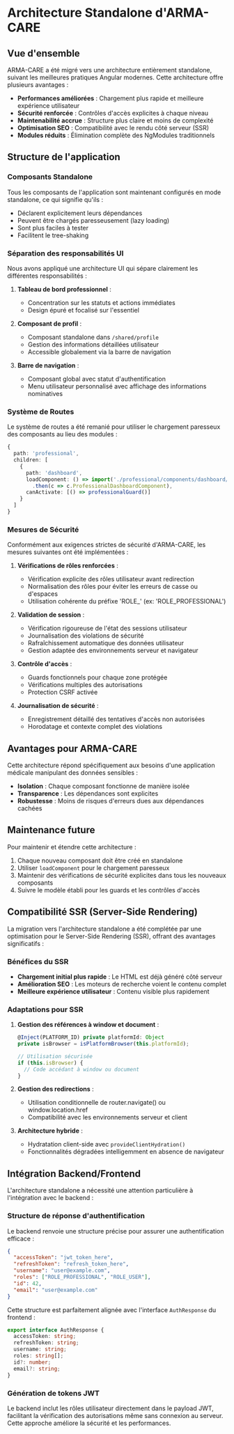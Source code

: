 # Architecture Standalone d'ARMA-CARE

## Vue d'ensemble

ARMA-CARE a été migré vers une architecture entièrement standalone, suivant les meilleures pratiques Angular modernes. Cette architecture offre plusieurs avantages :

- **Performances améliorées** : Chargement plus rapide et meilleure expérience utilisateur
- **Sécurité renforcée** : Contrôles d'accès explicites à chaque niveau
- **Maintenabilité accrue** : Structure plus claire et moins de complexité
- **Optimisation SEO** : Compatibilité avec le rendu côté serveur (SSR)
- **Modules réduits** : Élimination complète des NgModules traditionnels

## Structure de l'application

### Composants Standalone

Tous les composants de l'application sont maintenant configurés en mode standalone, ce qui signifie qu'ils :
- Déclarent explicitement leurs dépendances
- Peuvent être chargés paresseusement (lazy loading)
- Sont plus faciles à tester
- Facilitent le tree-shaking

### Séparation des responsabilités UI

Nous avons appliqué une architecture UI qui sépare clairement les différentes responsabilités :

1. **Tableau de bord professionnel** :
   - Concentration sur les statuts et actions immédiates
   - Design épuré et focalisé sur l'essentiel

2. **Composant de profil** :
   - Composant standalone dans `/shared/profile`
   - Gestion des informations détaillées utilisateur
   - Accessible globalement via la barre de navigation

3. **Barre de navigation** :
   - Composant global avec statut d'authentification
   - Menu utilisateur personnalisé avec affichage des informations nominatives

### Système de Routes

Le système de routes a été remanié pour utiliser le chargement paresseux des composants au lieu des modules :

```typescript
{
  path: 'professional',
  children: [
    {
      path: 'dashboard',
      loadComponent: () => import('./professional/components/dashboard/dashboard.component')
        .then(c => c.ProfessionalDashboardComponent),
      canActivate: [() => professionalGuard()]
    }
  ]
}
```

### Mesures de Sécurité

Conformément aux exigences strictes de sécurité d'ARMA-CARE, les mesures suivantes ont été implémentées :

1. **Vérifications de rôles renforcées** :
   - Vérification explicite des rôles utilisateur avant redirection
   - Normalisation des rôles pour éviter les erreurs de casse ou d'espaces
   - Utilisation cohérente du préfixe 'ROLE_' (ex: 'ROLE_PROFESSIONAL')

2. **Validation de session** :
   - Vérification rigoureuse de l'état des sessions utilisateur
   - Journalisation des violations de sécurité
   - Rafraîchissement automatique des données utilisateur
   - Gestion adaptée des environnements serveur et navigateur

3. **Contrôle d'accès** :
   - Guards fonctionnels pour chaque zone protégée
   - Vérifications multiples des autorisations
   - Protection CSRF activée

4. **Journalisation de sécurité** :
   - Enregistrement détaillé des tentatives d'accès non autorisées
   - Horodatage et contexte complet des violations

## Avantages pour ARMA-CARE

Cette architecture répond spécifiquement aux besoins d'une application médicale manipulant des données sensibles :

- **Isolation** : Chaque composant fonctionne de manière isolée
- **Transparence** : Les dépendances sont explicites
- **Robustesse** : Moins de risques d'erreurs dues aux dépendances cachées

## Maintenance future

Pour maintenir et étendre cette architecture :

1. Chaque nouveau composant doit être créé en standalone
2. Utiliser `loadComponent` pour le chargement paresseux
3. Maintenir des vérifications de sécurité explicites dans tous les nouveaux composants
4. Suivre le modèle établi pour les guards et les contrôles d'accès

## Compatibilité SSR (Server-Side Rendering)

La migration vers l'architecture standalone a été complétée par une optimisation pour le Server-Side Rendering (SSR), offrant des avantages significatifs :

### Bénéfices du SSR

- **Chargement initial plus rapide** : Le HTML est déjà généré côté serveur
- **Amélioration SEO** : Les moteurs de recherche voient le contenu complet
- **Meilleure expérience utilisateur** : Contenu visible plus rapidement

### Adaptations pour SSR

1. **Gestion des références à window et document** :
   ```typescript
   @Inject(PLATFORM_ID) private platformId: Object
   private isBrowser = isPlatformBrowser(this.platformId);
   
   // Utilisation sécurisée
   if (this.isBrowser) {
     // Code accédant à window ou document
   }
   ```

2. **Gestion des redirections** :
   - Utilisation conditionnelle de router.navigate() ou window.location.href
   - Compatibilité avec les environnements serveur et client

3. **Architecture hybride** :
   - Hydratation client-side avec `provideClientHydration()`
   - Fonctionnalités dégradées intelligemment en absence de navigateur

## Intégration Backend/Frontend

L'architecture standalone a nécessité une attention particulière à l'intégration avec le backend :

### Structure de réponse d'authentification

Le backend renvoie une structure précise pour assurer une authentification efficace :

```json
{
  "accessToken": "jwt_token_here",
  "refreshToken": "refresh_token_here",
  "username": "user@example.com",
  "roles": ["ROLE_PROFESSIONAL", "ROLE_USER"],
  "id": 42,
  "email": "user@example.com"
}
```

Cette structure est parfaitement alignée avec l'interface `AuthResponse` du frontend :

```typescript
export interface AuthResponse {
  accessToken: string;
  refreshToken: string;
  username: string;
  roles: string[];
  id?: number;
  email?: string;
}
```

### Génération de tokens JWT

Le backend inclut les rôles utilisateur directement dans le payload JWT, facilitant la vérification des autorisations même sans connexion au serveur. Cette approche améliore la sécurité et les performances.
